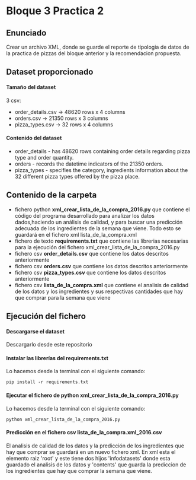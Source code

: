 # Bloque 3 Practica 2
## Enunciado
Crear un archivo XML, donde se guarde el reporte de tipologia de datos de la practica de pizzas del bloque anterior y la recomendacion propuesta.

## Dataset proporcionado
#### Tamaño del dataset
3 csv:
- order_details.csv -> 48620 rows x 4 columns
- orders.csv -> 21350 rows x 3 columns
- pizza_types.csv -> 32 rows x 4 columns

#### Contenido del dataset
- order_details - has 48620 rows containing order details regarding pizza type and order quantity.
- orders - records the datetime indicators of the 21350 orders.
- pizza_types - specifies the category, ingredients information about the 32 different pizza types offered by the pizza place.
## Contenido de la carpeta
- fichero python **xml_crear_lista_de_la_compra_2016.py** que contiene el código del programa desarrollado para analizar los datos dados,haciendo un análisis de calidad, y para buscar una
  predicción adecuada de los ingredientes de la semana que viene. Todo esto se guardará en el fichero xml lista_de_la_compra.xml
- fichero de texto **requirements.txt** que contiene las librerias necesarias para la ejecución del fichero xml_crear_lista_de_la_compra_2016.py
- fichero csv **order_details.csv** que contiene los datos descritos anteriormente
- fichero csv **orders.csv** que contiene los datos descritos anteriormente
- fichero csv **pizza_types.csv** que contiene los datos descritos anteriormente
- fichero csv **lista_de_la_compra.xml** que contiene el analisis de calidad de los datos y los ingredientes y sus respectivas cantidades que hay que comprar para
  la semana que viene
## Ejecución del fichero
#### Descargarse el dataset
Descargarlo desde este repositorio
#### Instalar las librerías del requirements.txt
Lo hacemos desde la terminal con el siguiente comando:

`pip install -r requirements.txt`
#### Ejecutar el fichero de python xml_crear_lista_de_la_compra_2016.py
Lo hacemos desde la terminal con el siguiente comando:

`python xml_crear_lista_de_la_compra_2016.py`
#### Predicción en el fichero csv lista_de_la_compra.xml_2016.csv
El analisis de calidad de los datos y la predicción de los ingredientes que hay que comprar se guardará en un nuevo fichero xml. En xml esta el elemento raiz 'root'
y este tiene dos hijos 'infodatasets' donde esta guardado el analisis de los datos y 'contents' que guarda la prediccion de los ingredientes que hay que comprar la
semana que viene.
